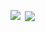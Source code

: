 &nbsp;<img align="center" src="https://github-readme-stats-self-zeta.vercel.app/api/top-langs?username=tbareich&layout=compact&theme=dracula&count_private=true&show_icons=true"/>
<img align="left" src="https://github-readme-stats-self-zeta.vercel.app/api?username=tbareich&layout=compact&show_icons=true&theme=dracula&count_private=true&include_all_commits=true"/>
